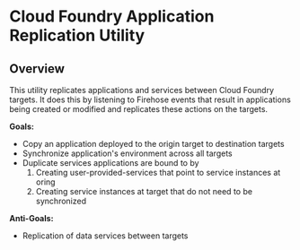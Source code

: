 # Cloud Foundry Application Replication Utility

## Overview

This utility replicates applications and services between Cloud Foundry targets. 
It does this by listening to Firehose events that result in applications being created 
or modified and replicates these actions on the targets.

**Goals:**
- Copy an application deployed to the origin target to destination targets
- Synchronize application's environment across all targets
- Duplicate services applications are bound to by 
  1. Creating user-provided-services that point to service instances at oring
  2. Creating service instances at target that do not need to be synchronized

**Anti-Goals:**
- Replication of data services between targets
